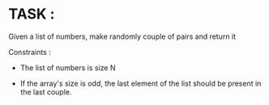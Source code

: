 

# TASK : 

Given a list of numbers, make randomly couple of pairs and return it

Constraints :

- The list of numbers is size N

- If the array's size is odd, the last element of the list should be present in the last couple.
